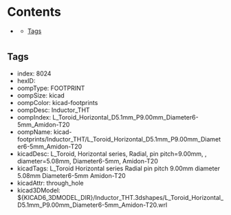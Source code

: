 



Contents
========

* [](#)
	* [Tags](#tags)

# 

## Tags

- index: 8024
- hexID: 
- oompType: FOOTPRINT
- oompSize: kicad
- oompColor: kicad-footprints
- oompDesc: Inductor_THT
- oompIndex: L_Toroid_Horizontal_D5.1mm_P9.00mm_Diameter6-5mm_Amidon-T20
- oompName: kicad-footprints/Inductor_THT/L_Toroid_Horizontal_D5.1mm_P9.00mm_Diameter6-5mm_Amidon-T20
- kicadDesc: L_Toroid, Horizontal series, Radial, pin pitch=9.00mm, , diameter=5.08mm, Diameter6-5mm, Amidon-T20
- kicadTags: L_Toroid Horizontal series Radial pin pitch 9.00mm  diameter 5.08mm Diameter6-5mm Amidon-T20
- kicadAttr: through_hole
- kicad3DModel: ${KICAD6_3DMODEL_DIR}/Inductor_THT.3dshapes/L_Toroid_Horizontal_D5.1mm_P9.00mm_Diameter6-5mm_Amidon-T20.wrl
